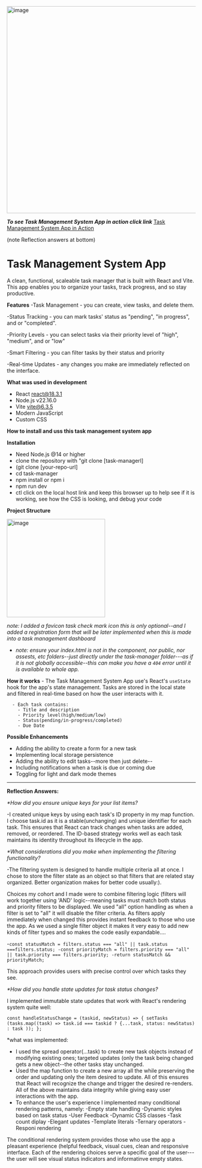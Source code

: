 
<img width="552" alt="image" src="https://github.com/user-attachments/assets/fe87515b-53a3-4c45-84f3-a32caa178f33" />

***To see Task Management System App in action click link***
[Task Management System App in Action](https://github.com/FrancesReagan/task-manager/blob/main/public/Task%20Management%20%20System%20App%20How%20it%20works%20a.mp4)

(note Reflection answers at bottom)



# __Task Management System App__ #

A clean, functional, scaleable task manager that is built with React and Vite. This app enables you to organize your tasks, track progress, and so stay productive.

__Features__
  -Task Management - you can create, view tasks, and delete them.
  
  -Status Tracking - you can mark tasks' status as "pending", "in progress", and or "completed".
  
  -Priority Levels - you can select tasks via their priority level of "high", "medium", and or "low"
  
  -Smart Filtering - you can filter tasks by their status and priority
  
  -Real-time Updates - any changes you make are immediately reflected on the interface.

__What was used in development__
  
  - React react@18.3.1
  - Node.js v22.16.0
  - Vite vite@6.3.5
  - Modern JavaScript
  - Custom CSS


  __How to install and uss this task management system app__

  __Installation__
   - Need Node.js @14 or higher          
   - clone the repository with "git clone [task-managerl]
   - (git clone [your-repo-url]
   - cd task-manager
   - npm install or npm i
   - npm run dev
   - ctl click on the local host link and keep this browser up to help see if it is working, see how the CSS is looking, and debug your code

  __Project Structure__

  <img width="262" alt="image" src="https://github.com/user-attachments/assets/e06da4c3-8f68-42ff-8f69-16dd90a82199" />

  _note: I added a favicon task check mark icon this is only optional--and I added a registration form that will be later implemented when this is made into a task management dashboard_
   -  _note: ensure your index.html is not in the component, nor public, nor assests, etc folders--just directly under the task-manager folder---as if it is not globally accessible--this can make you have a `404` error  until it is available to whole app._
  
  __How it works__
    - The Task Management System App use's React's `useState` hook for the app's state management. Tasks are stored in the local state and filtered in real-time based on how the user interacts with it.
    
      - Each task contains:
        - Title and description
        - Priority level(high/medium/low)
        - Status(pending/in-progress/completed)
        - Due Date
     
__Possible Enhancements__
  - Adding  the ability to create a form for a new task
  - Implementing local storage persistence
  - Adding the ability to edit tasks--more then just delete--
  - Including notifications when a task is due or coming due
  - Toggling for light and dark mode themes

    

--------------------------------------------------------------------------------

__Reflection Answers:__

_*How did you ensure unique keys for your list items?_

 -I created unique keys by using each task's ID property in my map function. I choose task.id as it is a stable(unchanging) and unique identifier for each task.
  This ensures that React can track changes when tasks are added, removed, or reordered. The ID-based strategy works well as each task maintains its identity throughout
  its lifecycle in the app.

_*What considerations did you make when implementing the filtering functionality?_

 -The filtering system is designed to handle multiple criteria all at once. I chose to store the filter state as an object so that filters that are related stay organized. Better organization makes for better code usually:).
 
  Choices my cohort and I made were to combine filtering logic (filters will work together using 'AND' logic--meaning tasks must match both status and priority filters
  to be displayed. We used "all" option handling as when a filter is set to "all" it will disable the filter criteria. As filters apply immediately when changed this provides instant feedback to those who use the app. As we used a single   filter object it makes it very easy to add new kinds of filter types and so makes the code easily expandable....
  
  -`const statusMatch = filters.status === "all" || task.status ===filters.status;
  -const priorityMatch = filters.priority === "all" || task.priority === filters.priority;
  -return statusMatch && priorityMatch;`

  This approach provides users with precise control over which tasks they see.

  _*How did you handle state updates for task status changes?_

  I implemented immutable state updates that work with React's rendering system quite well:

  `const handleStatusChange = (taskid, newStatus) => {
  setTasks (tasks.map((task) =>
  task.id === taskid ? {...task, status: newStatus) : task
  ));
  };`

*what was implemented:
  - I used the spread operator(...task) to create new task objects instead of modifying existing ones; targeted updates (only the task being changed gets a new object--the other tasks stay unchanged.
  - Used the map function to create a new array all the while preserving the order and updating only the item desired to update. All of this ensures that React will recognize the change and trigger the desired re-renders.  All of the above maintains data integrity while giving easy user interactions with the app.
 - To enhance the user's experience I implemented many conditional rendering patterns, namely:
   -Empty state handling
   -Dynamic styles based on task status
   -User Feedback
   -Dynamic CSS classes
   -Task count diplay
   -Elegant updates
   -Template literals
   -Ternary operators
   -Responi rendering

The conditional rendering system provides those who use the app a pleasant experience (helpful feedback, visual cues, clean and responsive interface. Each of the rendering
choices serve a specific goal of the user---the user will see visual status indicators and informatinve empty states.
  
  
   



